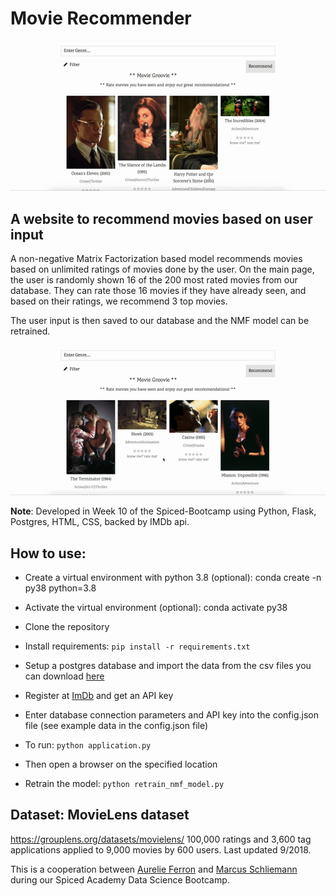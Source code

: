 # Movie Recommender 
![visualization](./home.gif)

## A website to recommend movies based on user input

A non-negative Matrix Factorization based model recommends movies based on unlimited ratings of movies done by the user. 
On the main page, the user is randomly shown 16 of the 200 most rated movies from our database. 
They can rate those 16 movies if they have already seen, and based on their ratings, we recommend 3 top movies.

The user input is then saved to our database and the NMF model can be retrained.

![visualization](./recommend.gif)

**Note**: Developed in Week 10 of the Spiced-Bootcamp using Python, Flask, Postgres, HTML, CSS, backed by IMDb api. 


## How to use:
- Create a virtual environment with python 3.8 (optional): conda create -n py38 python=3.8 

- Activate the virtual environment (optional): conda activate py38

- Clone the repository

- Install requirements: `pip install -r requirements.txt`

- Setup a postgres database and import the data from the csv files you can download [here](http://files.grouplens.org/datasets/movielens/ml-latest-small.zip)

- Register at [ImDb](https://www.imdb-api.com ) and get an API key

- Enter database connection parameters and API key into the config.json file (see example data in the config.json file) 

- To run: `python application.py` 

- Then open a browser on the specified location

- Retrain the model: `python retrain_nmf_model.py`

## Dataset: MovieLens dataset
https://grouplens.org/datasets/movielens/
100,000 ratings and 3,600 tag applications applied to 9,000 movies by 600 users. Last updated 9/2018.


This is a cooperation between [Aurelie Ferron](https://github.com/ferrau10) and [Marcus Schliemann](https://github.com/mscschliemann) during our Spiced Academy Data Science Bootcamp.

